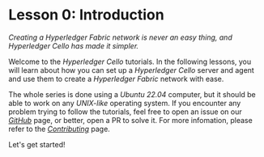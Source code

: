 # Lesson 0: Introduction

*Creating a Hyperledger Fabric network is never an easy thing, and Hyperledger Cello has made it simpler.*

Welcome to the *Hyperledger Cello* tutorials. In the following lessons, you will learn about how you can set up a *Hyperledger Cello* server and agent and use them to create a *Hyperledger Fabric* network with ease.

The whole series is done using a *Ubuntu 22.04* computer, but it should be able to work on any *UNIX-like* operating system. If you encounter any problem trying to follow the tutorials, feel free to open an issue on our [*GitHub*](https://github.com/hyperledger-cello/cello/issues) page, or better, open a PR to solve it. For more infomation, please refer to the [*Contributing*](../contributing.md) page.

Let's get started!
